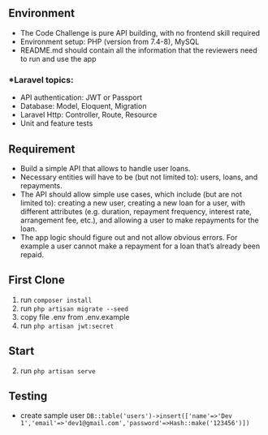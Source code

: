 ## Environment
- The Code Challenge is pure API building, with no frontend skill required
- Environment setup: PHP (version from 7.4-8), MySQL
- README.md should contain all the information that the reviewers need to run and use the app
### *Laravel topics:
- API authentication: JWT or Passport
- Database: Model, Eloquent, Migration
- Laravel Http: Controller, Route, Resource
- Unit and feature tests

## Requirement
- Build a simple API that allows to handle user loans.
- Necessary entities will have to be (but not limited to): users, loans, and repayments.
- The API should allow simple use cases, which include (but are not limited to): creating a new
user, creating a new loan for a user, with different attributes (e.g. duration, repayment
frequency, interest rate, arrangement fee, etc.), and allowing a user to make repayments for
the loan.
- The app logic should figure out and not allow obvious errors. For example a user cannot
make a repayment for a loan that’s already been repaid.

## First Clone
1. run `composer install`
2. run `php artisan migrate --seed`
3. copy file .env from .env.example
4. run `php artisan jwt:secret`

## Start
2. run `php artisan serve`

## Testing
- create sample user
`DB::table('users')->insert(['name'=>'Dev 1','email'=>'dev1@gmail.com','password'=>Hash::make('123456')])`
